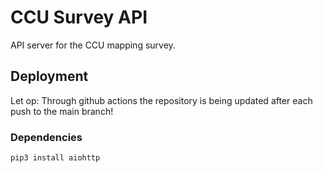 # CCU Survey API

API server for the CCU mapping survey.

## Deployment

Let op: Through github actions the repository is being updated after each push to the main branch!

### Dependencies 
`pip3 install aiohttp`